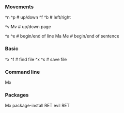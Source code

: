 ### Movements

^n ^p # up/down
^f ^b # left/right

^v Mv # up/down page

^a ^e # begin/end of line
Ma Me # begin/end of sentence

### Basic

^x ^f # find file
^x ^s # save file

### Command line

Mx

### Packages

Mx package-install RET evil RET
